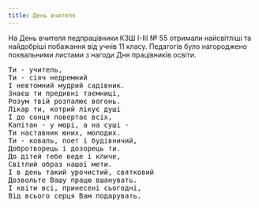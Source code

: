 ```yaml
---
title: День вчителя
---
```


На День вчителя педпрацівники КЗШ І-ІІІ № 55 отримали найсвітліші та найдобріші побажання від учнів 11 класу. Педагогів було нагороджено похвальними листами з нагоди Дня працівників освіти.

<pre>
Ти - учитель,
Ти - сіяч недремний
І невтомний мудрий садівник.
Знаєш ти предивні таємниці,
Розум твій розпалює вогонь.
Лікар ти, котрий лікує душі
І до сонця повертає всіх,
Капітан - у морі, а на суші -
Ти наставник юних, молодих.
Ти - коваль, поет і будівничий,
Добротворець і дозорець ти.
До дітей тебе веде і кличе,
Світлий образ нашої мети.
І в день такий урочистий, святковий
Дозвольте Вашу працю вшанувать.
І квіти всі, принесені сьогодні,
Від всього серця Вам подарувать.
</pre>

<slideshow id="72157676125562315"></slideshow>
